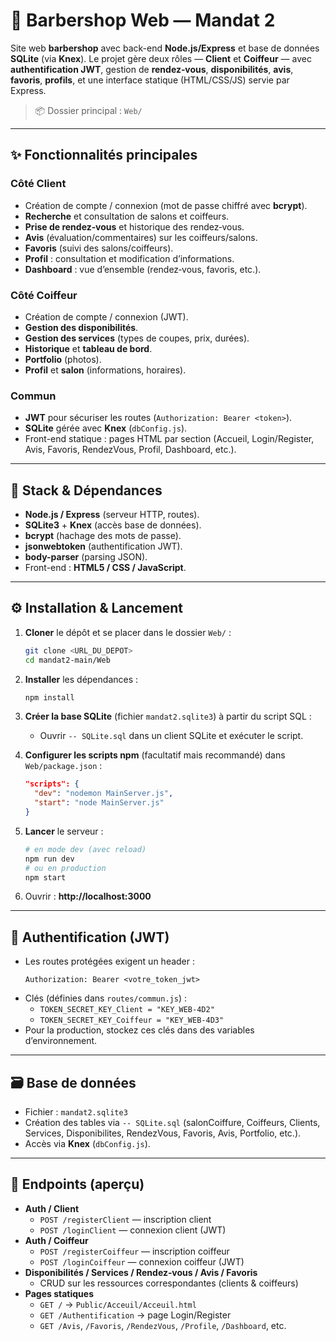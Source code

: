 # 💈 Barbershop Web — Mandat 2

Site web **barbershop** avec back-end **Node.js/Express** et base de données **SQLite** (via **Knex**). 
Le projet gère deux rôles — **Client** et **Coiffeur** — avec **authentification JWT**, gestion de **rendez‑vous**, **disponibilités**, **avis**, **favoris**, **profils**, et une interface statique (HTML/CSS/JS) servie par Express.

> 📦 Dossier principal : `Web/`

---

## ✨ Fonctionnalités principales

### Côté Client
- Création de compte / connexion (mot de passe chiffré avec **bcrypt**).
- **Recherche** et consultation de salons et coiffeurs.
- **Prise de rendez‑vous** et historique des rendez‑vous.
- **Avis** (évaluation/commentaires) sur les coiffeurs/salons.
- **Favoris** (suivi des salons/coiffeurs).
- **Profil** : consultation et modification d’informations.
- **Dashboard** : vue d’ensemble (rendez‑vous, favoris, etc.).

### Côté Coiffeur
- Création de compte / connexion (JWT).
- **Gestion des disponibilités**.
- **Gestion des services** (types de coupes, prix, durées).
- **Historique** et **tableau de bord**.
- **Portfolio** (photos).
- **Profil** et **salon** (informations, horaires).

### Commun
- **JWT** pour sécuriser les routes (`Authorization: Bearer <token>`).
- **SQLite** gérée avec **Knex** (`dbConfig.js`).
- Front-end statique : pages HTML par section (Accueil, Login/Register, Avis, Favoris, RendezVous, Profil, Dashboard, etc.).

---

## 🧱 Stack & Dépendances

- **Node.js / Express** (serveur HTTP, routes).
- **SQLite3** + **Knex** (accès base de données).
- **bcrypt** (hachage des mots de passe).
- **jsonwebtoken** (authentification JWT).
- **body-parser** (parsing JSON).
- Front-end : **HTML5 / CSS / JavaScript**.

---

## ⚙️ Installation & Lancement

1. **Cloner** le dépôt et se placer dans le dossier `Web/` :
   ```bash
   git clone <URL_DU_DEPOT>
   cd mandat2-main/Web
   ```

2. **Installer** les dépendances :
   ```bash
   npm install
   ```

3. **Créer la base SQLite** (fichier `mandat2.sqlite3`) à partir du script SQL :

   - Ouvrir `-- SQLite.sql` dans un client SQLite et exécuter le script.

4. **Configurer les scripts npm** (facultatif mais recommandé) dans `Web/package.json` :
   ```json
   "scripts": {
     "dev": "nodemon MainServer.js",
     "start": "node MainServer.js"
   }
   ```

5. **Lancer** le serveur :
   ```bash
   # en mode dev (avec reload)
   npm run dev
   # ou en production
   npm start
   ```

6. Ouvrir : **http://localhost:3000**

---

## 🔐 Authentification (JWT)

- Les routes protégées exigent un header :
  ```http
  Authorization: Bearer <votre_token_jwt>
  ```
- Clés (définies dans `routes/commun.js`) :
  - `TOKEN_SECRET_KEY_Client = "KEY_WEB-4D2"`
  - `TOKEN_SECRET_KEY_Coiffeur = "KEY_WEB-4D3"`
- Pour la production, stockez ces clés dans des variables d’environnement.

---

## 🗃️ Base de données

- Fichier : `mandat2.sqlite3`
- Création des tables via `-- SQLite.sql` (salonCoiffure, Coiffeurs, Clients, Services, Disponibilites, RendezVous, Favoris, Avis, Portfolio, etc.).
- Accès via **Knex** (`dbConfig.js`).

---

## 🔌 Endpoints (aperçu)

- **Auth / Client**
  - `POST /registerClient` — inscription client
  - `POST /loginClient` — connexion client (JWT)
- **Auth / Coiffeur**
  - `POST /registerCoiffeur` — inscription coiffeur
  - `POST /loginCoiffeur` — connexion coiffeur (JWT)
- **Disponibilités / Services / Rendez‑vous / Avis / Favoris**
  - CRUD sur les ressources correspondantes (clients & coiffeurs)
- **Pages statiques**
  - `GET /` → `Public/Acceuil/Acceuil.html`
  - `GET /Authentification` → page Login/Register
  - `GET /Avis`, `/Favoris`, `/RendezVous`, `/Profile`, `/Dashboard`, etc.
